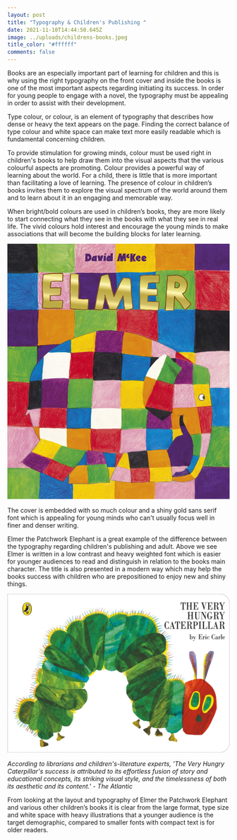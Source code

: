 ```yaml
---
layout: post
title: "Typography & Children's Publishing "
date: 2021-11-10T14:44:50.645Z
image: ../uploads/childrens-books.jpeg
title_color: "#ffffff"
comments: false
---
```

Books are an especially important part of learning for children and this is why using the right typography on the front cover and inside the books is one of the most important aspects regarding initiating its success. In order for young people to engage with a novel, the typography must be appealing in order to assist with their development.

Type colour, or colour, is an element of typography that describes how dense or heavy the text appears on the page. Finding the correct balance of type colour and white space can make text more easily readable which is fundamental concerning children.

To provide stimulation for growing minds, colour must be used right in children's books to help draw them into the visual aspects that the various colourful aspects are promoting. Colour provides a powerful way of learning about the world. For a child, there is little that is more important than facilitating a love of learning. The presence of colour in children’s books invites them to explore the visual spectrum of the world around them and to learn about it in an engaging and memorable way.

When bright/bold colours are used in children’s books, they are more likely to start connecting what they see in the books with what they see in real life. The vivid colours hold interest and encourage the young minds to make associations that will become the building blocks for later learning.

![](../uploads/91gmyesqqyl.jpeg "'Elmer the Patchwork Elephant' is a well-known and bestselling children's book.")

The cover is embedded with so much colour and a shiny gold sans serif font which is appealing for young minds who can't usually focus well in finer and denser writing. 

Elmer the Patchwork Elephant is a great example of the difference between the typography regarding children's publishing and adult. Above we see Elmer is written in a low contrast and heavy weighted font which is easier for younger audiences to read and distinguish in relation to the books main character. The title is also presented in a modern way which may help the books success with children who are prepositioned to enjoy new and shiny things. 

![](../uploads/81seu48cujs.jpeg "'The Very Hungry Caterpillar' - One of the biggest and best-selling children's books of all time.")

*According to librarians and children's-literature experts, 'The Very Hungry Caterpillar's success is attributed to its effortless fusion of story and educational concepts, its striking visual style, and the timelessness of both its aesthetic and its content.' - The Atlantic*

From looking at the layout and typography of Elmer the Patchwork Elephant and various other children’s books it is clear from the large format, type size and white space with heavy illustrations that a younger audience is the target demographic, compared to smaller fonts with compact text is for older readers.